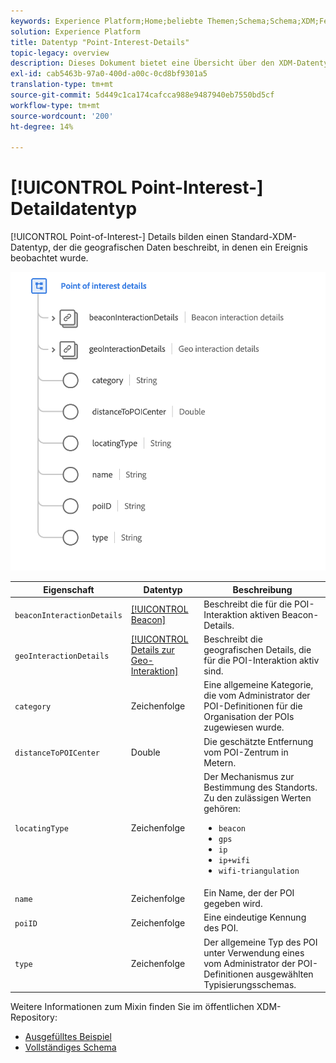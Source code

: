 ```yaml
---
keywords: Experience Platform;Home;beliebte Themen;Schema;Schema;XDM;Felder;Schemas;Schemas;Poi;Poi-Details;Point-of-Interest;Point-of-Interest;Datentyp;Datentyp;
solution: Experience Platform
title: Datentyp "Point-Interest-Details"
topic-legacy: overview
description: Dieses Dokument bietet eine Übersicht über den XDM-Datentyp "Point of Interest Details".
exl-id: cab5463b-97a0-400d-a00c-0cd8bf9301a5
translation-type: tm+mt
source-git-commit: 5d449c1ca174cafcca988e9487940eb7550bd5cf
workflow-type: tm+mt
source-wordcount: '200'
ht-degree: 14%

---
```


# [!UICONTROL Point-Interest-] Detaildatentyp

[!UICONTROL Point-of-Interest-] Details bilden einen Standard-XDM-Datentyp, der die geografischen Daten beschreibt, in denen ein Ereignis beobachtet wurde.

<img src="../images/data-types/poi-details.png" width="550" /><br />

| Eigenschaft | Datentyp | Beschreibung |
| --- | --- | --- |
| `beaconInteractionDetails` | [[!UICONTROL Beacon]](./beacon.md) | Beschreibt die für die POI-Interaktion aktiven Beacon-Details. |
| `geoInteractionDetails` | [[!UICONTROL Details zur Geo-Interaktion]](./geo-interaction-details.md) | Beschreibt die geografischen Details, die für die POI-Interaktion aktiv sind. |
| `category` | Zeichenfolge | Eine allgemeine Kategorie, die vom Administrator der POI-Definitionen für die Organisation der POIs zugewiesen wurde. |
| `distanceToPOICenter` | Double | Die geschätzte Entfernung vom POI-Zentrum in Metern. |
| `locatingType` | Zeichenfolge | Der Mechanismus zur Bestimmung des Standorts. Zu den zulässigen Werten gehören: <ul><li>`beacon`</li><li>`gps`</li><li>`ip`</li><li>`ip+wifi`</li><li>`wifi-triangulation`</li></ul> |
| `name` | Zeichenfolge | Ein Name, der der POI gegeben wird. |
| `poiID` | Zeichenfolge | Eine eindeutige Kennung des POI. |
| `type` | Zeichenfolge | Der allgemeine Typ des POI unter Verwendung eines vom Administrator der POI-Definitionen ausgewählten Typisierungsschemas. |

Weitere Informationen zum Mixin finden Sie im öffentlichen XDM-Repository:

* [Ausgefülltes Beispiel](https://github.com/adobe/xdm/blob/master/components/datatypes/poi-detail.example.1.json)
* [Vollständiges Schema](https://github.com/adobe/xdm/blob/master/components/datatypes/poi-detail.schema.json)
